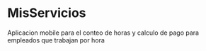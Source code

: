 # MisServicios
Aplicacion mobile para el conteo de horas y calculo de pago para empleados que trabajan por hora
